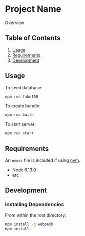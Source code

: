 # Project Name

Overview



## Table of Contents

1. [Usage](#Usage)
1. [Requirements](#requirements)
1. [Development](#development)

## Usage

To seed database:
```sh
npm run fake100
```
To create bundle:
```sh
npm run build
```
To start server:
```sh
npm run start
```

## Requirements

An `nvmrc` file is included if using [nvm](https://github.com/creationix/nvm).

- Node 6.13.0
- etc

## Development

### Installing Dependencies

From within the root directory:

```sh
npm install -g webpack
npm install
```

